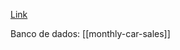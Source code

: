 
[Link](https://machinelearningmastery.com/how-to-grid-search-naive-methods-for-univariate-time-series-forecasting/)

Banco de dados: [[monthly-car-sales]]

